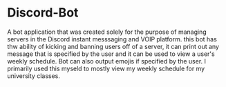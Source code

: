 # Discord-Bot
A bot application that was created solely for the purpose of managing servers in the Discord instant messsaging and VOIP platform. this bot has thw ability of kicking and banning users off of a server, it can print out any message that is specified by the user and it can be used to view a user's weekly schedule. Bot can also output emojis if specified by the user. I primarily used this myseld to mostly view my weekly schedule for my university classes. 
